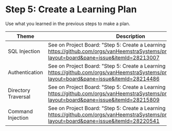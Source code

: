 # Step 5: Create a Learning Plan

Use what you learned in the previous steps to make a plan.

| Theme | Description |
| --- | --- |
| SQL Injection | See on Project Board: "Step 5: Create a Learning Plan" at https://github.com/orgs/vanHeemstraSystems/projects/18/views/1?layout=board&pane=issue&itemId=28213007 |
| Authentication | See on Project Board: "Step 5: Create a Learning Plan" at https://github.com/orgs/vanHeemstraSystems/projects/19/views/1?layout=board&pane=issue&itemId=28214486 |
| Directory Traversal | See on Project Board: "Step 5: Create a Learning Plan" at https://github.com/orgs/vanHeemstraSystems/projects/20/views/1?layout=board&pane=issue&itemId=28215809 |
| Command Injection | See on Project Board: "Step 5: Create a Learning Plan" at https://github.com/orgs/vanHeemstraSystems/projects/21/views/1?layout=board&pane=issue&itemId=28220541 |
